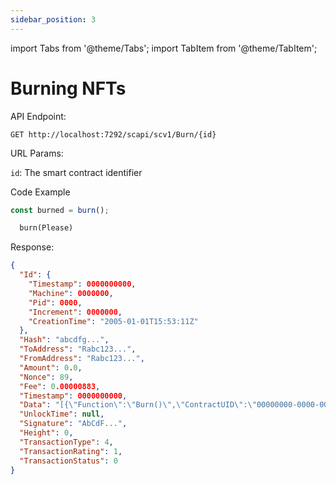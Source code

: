 ```yaml
---
sidebar_position: 3
---
```


import Tabs from '@theme/Tabs';
import TabItem from '@theme/TabItem';

# Burning NFTs

API Endpoint:

```
GET http://localhost:7292/scapi/scv1/Burn/{id}
```

URL Params:

`id`: The smart contract identifier

Code Example

<Tabs>
<TabItem value="js" label="NodeJS">

```js
const burned = burn();
```

</TabItem>

<TabItem value="py" label="Python">

```python
  burn(Please)
```

</TabItem>
</Tabs>

Response:

```json
{
  "Id": {
    "Timestamp": 0000000000,
    "Machine": 0000000,
    "Pid": 0000,
    "Increment": 0000000,
    "CreationTime": "2005-01-01T15:53:11Z"
  },
  "Hash": "abcdfg...",
  "ToAddress": "Rabc123...",
  "FromAddress": "Rabc123...",
  "Amount": 0.0,
  "Nonce": 89,
  "Fee": 0.00000883,
  "Timestamp": 0000000000,
  "Data": "[{\"Function\":\"Burn()\",\"ContractUID\":\"00000000-0000-0000-0000-000000000000\",\"FromAddress\":\"Rabc123...\"}]",
  "UnlockTime": null,
  "Signature": "AbCdF...",
  "Height": 0,
  "TransactionType": 4,
  "TransactionRating": 1,
  "TransactionStatus": 0
}
```
